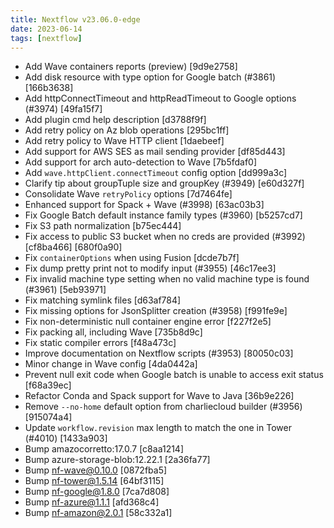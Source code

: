 ```yaml
---
title: Nextflow v23.06.0-edge
date: 2023-06-14
tags: [nextflow]
---
```


- Add Wave containers reports (preview) [9d9e2758]
- Add disk resource with type option for Google batch (#3861) [166b3638]
- Add httpConnectTimeout and httpReadTimeout to Google options (#3974) [49fa15f7]
- Add plugin cmd help description [d3788f9f]
- Add retry policy on Az blob operations [295bc1ff]
- Add retry policy to Wave HTTP client [1daebeef]
- Add support for AWS SES as mail sending provider [df85d443]
- Add support for arch auto-detection to Wave [7b5fdaf0]
- Add `wave.httpClient.connectTimeout` config option [dd999a3c]
- Clarify tip about groupTuple size and groupKey (#3949) [e60d327f]
- Consolidate Wave `retryPolicy` options [7d7464fe]
- Enhanced support for Spack + Wave (#3998) [63ac03b3]
- Fix Google Batch default instance family types (#3960) [b5257cd7]
- Fix S3 path normalization [b75ec444]
- Fix access to public S3 bucket when no creds are provided (#3992) [cf8ba466] [680f0a90]
- Fix `containerOptions` when using Fusion [dcde7b7f]
- Fix dump pretty print not to modify input (#3955) [46c17ee3]
- Fix invalid machine type setting when no valid machine type is found (#3961) [5eb93971]
- Fix matching symlink files [d63af784]
- Fix missing options for JsonSplitter creation (#3958) [f991fe9e]
- Fix non-deterministic null container engine error [f227f2e5]
- Fix packing all, including Wave [735b8d9c]
- Fix static compiler errors [f48a473c]
- Improve documentation on Nextflow scripts (#3953) [80050c03]
- Minor change in Wave config [4da0442a]
- Prevent null exit code when Google batch is unable to access exit status [f68a39ec]
- Refactor Conda and Spack support for Wave to Java [36b9e226]
- Remove `--no-home` default option from charliecloud builder (#3956) [915074a4]
- Update `workflow.revision` max length to match the one in Tower (#4010) [1433a903]
- Bump amazocorretto:17.0.7 [c8aa1214]
- Bump azure-storage-blob:12.22.1 [2a36fa77]
- Bump nf-wave@0.10.0 [0872fba5]
- Bump nf-tower@1.5.14 [64bf3115]
- Bump nf-google@1.8.0 [7ca7d808]
- Bump nf-azure@1.1.1 [afd368c4]
- Bump nf-amazon@2.0.1 [58c332a1]
